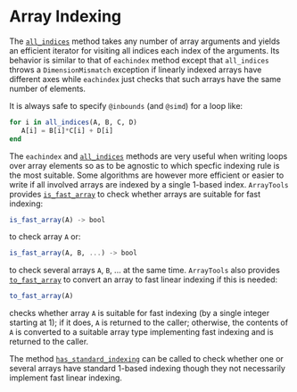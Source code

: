 # Array Indexing

The [`all_indices`](@ref) method takes any number of array arguments and yields
an efficient iterator for visiting all indices each index of the arguments.
Its behavior is similar to that of `eachindex` method except that `all_indices`
throws a `DimensionMismatch` exception if linearly indexed arrays have
different axes while `eachindex` just checks that such arrays have the same
number of elements.

It is always safe to specify `@inbounds` (and `@simd`) for a loop like:

```julia
for i in all_indices(A, B, C, D)
   A[i] = B[i]*C[i] + D[i]
end
```

The `eachindex` and [`all_indices`](@ref) methods are very useful when writing
loops over array elements so as to be agnostic to which specfic indexing rule
is the most suitable.  Some algorithms are however more efficient or easier to
write if all involved arrays are indexed by a single 1-based index.
`ArrayTools` provides [`is_fast_array`](@ref) to check whether arrays are
suitable for fast indexing:

```julia
is_fast_array(A) -> bool
```

to check array `A` or:

```julia
is_fast_array(A, B, ...) -> bool
```

to check several arrays `A`, `B`, ... at the same time.  `ArrayTools` also
provides [`to_fast_array`](@ref) to convert an array to fast linear indexing
if this is needed:

```julia
to_fast_array(A)
```

checks whether array `A` is suitable for fast indexing (by a single integer
starting at 1); if it does, `A` is returned to the caller; otherwise, the
contents of `A` is converted to a suitable array type implementing fast
indexing and is returned to the caller.

The method [`has_standard_indexing`](@ref) can be called to check whether one
or several arrays have standard 1-based indexing though they not necessarily
implement fast linear indexing.
